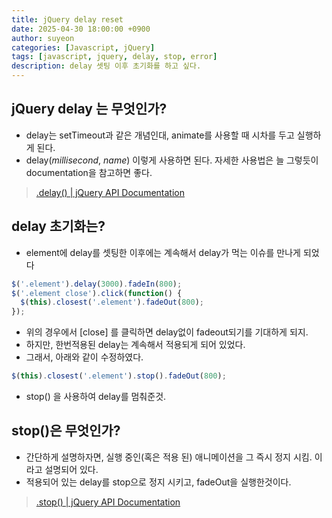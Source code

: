 ```yaml
---
title: jQuery delay reset
date: 2025-04-30 18:00:00 +0900
author: suyeon
categories: [Javascript, jQuery]
tags: [javascript, jquery, delay, stop, error]
description: delay 셋팅 이후 초기화를 하고 싶다.
---
```

## jQuery delay 는 무엇인가? 
- delay는 setTimeout과 같은 개념인대, animate를 사용할 때 시차를 두고 실행하게 된다. 
- delay(*millisecond*, *name*) 이렇게 사용하면 된다. 자세한 사용법은 늘 그렇듯이 documentation을 참고하면 좋다.   
> [.delay() | jQuery API Documentation](https://api.jquery.com/delay/)

## delay 초기화는? 
- element에 delay를 셋팅한 이후에는 계속해서 delay가 먹는 이슈를 만나게 되었다
```javascript
$('.element').delay(3000).fadeIn(800);
$('.element close').click(function() {
  $(this).closest('.element').fadeOut(800);
});
```
- 위의 경우에서 [close] 를 클릭하면 delay없이 fadeout되기를 기대하게 되지.
- 하지만, 한번적용된 delay는 계속해서 적용되게 되어 있었다. 
- 그래서, 아래와 같이 수정하였다.
```javascript
$(this).closest('.element').stop().fadeOut(800);
```
* stop() 을 사용하여 delay를 멈춰준것.

##  stop()은 무엇인가? 
* 간단하게 설명하자면, 실행 중인(혹은 적용 된) 애니메이션을 그 즉시 정지 시킴. 이라고 설명되어 있다. 
* 적용되어 있는 delay를 stop으로 정지 시키고, fadeOut을 실행한것이다. 
> [.stop() | jQuery API Documentation](https://api.jquery.com/stop/)

